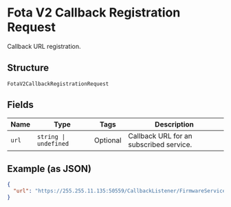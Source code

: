 
# Fota V2 Callback Registration Request

Callback URL registration.

## Structure

`FotaV2CallbackRegistrationRequest`

## Fields

| Name | Type | Tags | Description |
|  --- | --- | --- | --- |
| `url` | `string \| undefined` | Optional | Callback URL for an subscribed service. |

## Example (as JSON)

```json
{
  "url": "https://255.255.11.135:50559/CallbackListener/FirmwareServiceMessages.asmx"
}
```


